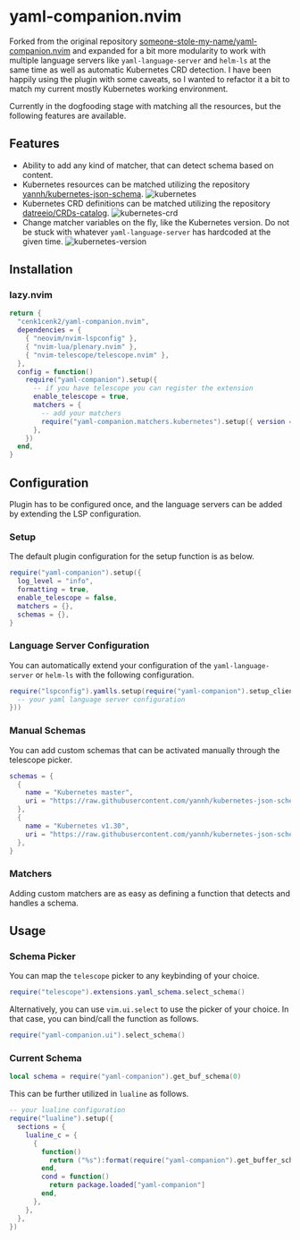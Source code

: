 # yaml-companion.nvim

Forked from the original repository [someone-stole-my-name/yaml-companion.nvim](https://github.com/someone-stole-my-name/yaml-companion.nvim) and expanded for a bit more modularity to work with multiple language servers like `yaml-language-server` and `helm-ls` at the same time as well as automatic Kubernetes CRD detection. I have been happily using the plugin with some caveats, so I wanted to refactor it a bit to match my current mostly Kubernetes working environment.

Currently in the dogfooding stage with matching all the resources, but the following features are available.

## Features

- Ability to add any kind of matcher, that can detect schema based on content.
- Kubernetes resources can be matched utilizing the repository [yannh/kubernetes-json-schema](https://github.com/yannh/kubernetes-json-schema). ![kubernetes](./resources/screenshots/kubernetes.png)
- Kubernetes CRD definitions can be matched utilizing the repository [datreeio/CRDs-catalog](https://github.com/datreeio/crds-catalog). ![kubernetes-crd](./resources/screenshots/kubernetes-crd.png)
- Change matcher variables on the fly, like the Kubernetes version. Do not be stuck with whatever `yaml-language-server` has hardcoded at the given time. ![kubernetes-version](./resources/screenshots/kubernetes-version.png)

## Installation

### lazy.nvim

```lua
return {
  "cenk1cenk2/yaml-companion.nvim",
  dependencies = {
    { "neovim/nvim-lspconfig" },
    { "nvim-lua/plenary.nvim" },
    { "nvim-telescope/telescope.nvim" },
  },
  config = function()
    require("yaml-companion").setup({
      -- if you have telescope you can register the extension
      enable_telescope = true,
      matchers = {
        -- add your matchers
        require("yaml-companion.matchers.kubernetes").setup({ version = "master" }),
      },
    })
  end,
}
```

## Configuration

Plugin has to be configured once, and the language servers can be added by extending the LSP configuration.

### Setup

The default plugin configuration for the setup function is as below.

```lua
require("yaml-companion").setup({
  log_level = "info",
  formatting = true,
  enable_telescope = false,
  matchers = {},
  schemas = {},
}

```

### Language Server Configuration

You can automatically extend your configuration of the `yaml-language-server` or `helm-ls` with the following configuration.

```lua
require("lspconfig").yamlls.setup(require("yaml-companion").setup_client({
  -- your yaml language server configuration
}))
```

### Manual Schemas

You can add custom schemas that can be activated manually through the telescope picker.

```lua
schemas = {
  {
    name = "Kubernetes master",
    uri = "https://raw.githubusercontent.com/yannh/kubernetes-json-schema/master/master-standalone-strict/all.json",
  },
  {
    name = "Kubernetes v1.30",
    uri = "https://raw.githubusercontent.com/yannh/kubernetes-json-schema/master/v1.30.3-standalone-strict/all.json",
  },
}
```

### Matchers

Adding custom matchers are as easy as defining a function that detects and handles a schema.

## Usage

### Schema Picker

You can map the `telescope` picker to any keybinding of your choice.

```lua
require("telescope").extensions.yaml_schema.select_schema()
```

Alternatively, you can use `vim.ui.select` to use the picker of your choice. In that case, you can bind/call the function as follows.

```lua
require("yaml-companion.ui").select_schema()
```

### Current Schema

```lua
local schema = require("yaml-companion").get_buf_schema(0)
```

This can be further utilized in `lualine` as follows.

```lua
-- your lualine configuration
require("lualine").setup({
  sections = {
    lualine_c = {
      {
        function()
          return ("%s"):format(require("yaml-companion").get_buffer_schema(0).name)
        end,
        cond = function()
          return package.loaded["yaml-companion"]
        end,
      },
    },
  },
})
```
